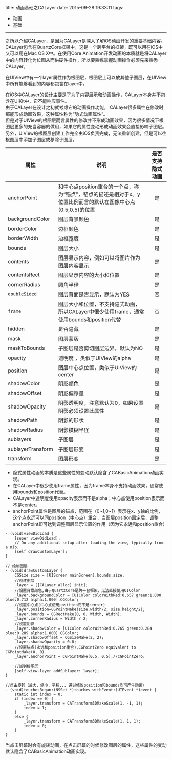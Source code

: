 title: 动画基础之CALayer
date: 2015-09-28 19:33:11
tags: 
- 动画 
- 基础
---
之所以介绍CALayer，是因为CALayer是深入了解iOS动画开发的重要基础内容。CALayer包含在QuartzCore框架中，这是一个跨平台的框架，既可以用在iOS中又可以用在Mac OS X中。在使用Core Animation开发动画的本质就是将CALayer中的内容转化为位图从而供硬件操作，所以要熟练掌握动画操作必须先来熟悉CALayer。<!-- more -->

在UIView中有一个layer属性作为根图层，根图层上可以放其他子图层，在UIView中所有能够看到的内容都包含在layer中。

在iOS中CALayer的设计主要是了为了内容展示和动画操作，CALayer本身并不包含在UIKit中，它不能响应事件。<br>	由于CALayer在设计之初就考虑它的动画操作功能，	CALayer很多属性在修改时都能形成动画效果，这种属性称为“隐式动画属性”。<br> 但是对于UIView的根图层而言属性的修改并不形成动画效果，因为很多情况下根图层更多的充当容器的做用，如果它的属性变动形成动画效果会直接影响子图层。另外，UIView的根图层创建工作完全由iOS负责完成，无法重新创建，但是可以往根图层中添加子图层或移除子图层。

属性	|说明	|是否支持隐式动画
----|-------|:-----------:
anchorPoint|和中心点position重合的一个点，称为“锚点”，锚点的描述是相对于x、y位置比例而言的默认在图像中心点(0.5,0.5)的位置|是
backgroundColor|	图层背景颜色|	是
borderColor	|边框颜色	|是
borderWidth	|边框宽度	|是
bounds	|图层大小	|是
contents|	图层显示内容，例如可以将图片作为图层内容显示	|是
contentsRect|	图层显示内容的大小和位置|是
cornerRadius|	圆角半径|	是
`doubleSided`|图层背面是否显示，默认为YES|	`否`
`frame`|	图层大小和位置，不支持隐式动画，所以CALayer中很少使用frame，通常使用bounds和position代替	|`否`
hidden|	是否隐藏|	是
mask|图层蒙版|	是
maskToBounds|	子图层是否剪切图层边界，默认为NO|	是
opacity|	透明度 ，类似于UIView的alpha	|是
position|	图层中心点位置，类似于UIView的center|	是
shadowColor|	阴影颜色|	是
shadowOffset|	阴影偏移量|	是
shadowOpacity|	阴影透明度，注意默认为0，如果设置阴影必须设置此属性|	是
shadowPath|	阴影的形状|	是
shadowRadius|	阴影模糊半径|	是
sublayers|	子图层|	是
sublayerTransform|	子图层形变|	是
transform|	图层形变|	是

* 隐式属性动画的本质是这些属性的变动默认隐含了CABasicAnimation动画实现。
* 在CALayer中很少使用frame属性，因为frame本身不支持动画效果，通常使用bounds和position代替。
* CALayer中透明度使用opacity表示而不是alpha；中心点使用position表示而不是center。
* anchorPoint属性是图层的锚点，范围在（0~1,0~1）表示在x、y轴的比例，这个点永远可以同position（中心点）重合，当图层position固定后，调整anchorPoint即可达到调整图层显示位置的作用（因为它永远和position重合）

``` obj-c
- (void)viewDidLoad {
    [super viewDidLoad];
    // Do any additional setup after loading the view, typically from a nib.
    [self drawCustomLayer];
}

// 绘制图层
- (void)drawCustomLayer {
    CGSize size = [UIScreen mainScreen].bounds.size;
    //创建图层
    _layer = [[CALayer alloc] init];
    //设置背景颜色,由于QuartzCore是跨平台框架，无法直接使用UIColor
    _layer.backgroundColor = [UIColor colorWithRed:0.657 green:1.000 blue:0.712 alpha:1.000].CGColor;
    //设置中心点(中心点使用position而不是center)
    _layer.position=CGPointMake(size.width/2, size.height/2);
    _layer.bounds = CGRectMake(0, 0, Width, Width);
    _layer.cornerRadius = Width / 2;
    //设置阴影
    _layer.shadowColor = [UIColor colorWithRed:0.765 green:0.284 blue:0.289 alpha:1.000].CGColor;
    _layer.shadowOffset = CGSizeMake(2, 2);
    _layer.shadowOpacity = 0.8;
    //设置锚点(永远和position重合),CGPointZero equivalent to CGPointMake(0, 0)
    _layer.anchorPoint = CGPointMake(0.5, 0.5);//CGPointZero;
    
    //加到根图层
    [self.view.layer addSublayer:_layer];
}

//点击旋转（放大，缩小，平移... 通过修改position和bounds均可产生动画）
- (void)touchesBegan:(NSSet *)touches withEvent:(UIEvent *)event {
    static int index = 0;
    if (index == 0) {
        _layer.transform = CATransform3DMakeScale(1, -1, 1);
        index = 1;
    }
    else {
        _layer.transform = CATransform3DMakeScale(1, 1, 1);
        index = 0;
    }
}
``` 
当点击屏幕时会有旋转动画，在点击屏幕的时候修改图层的属性，这些属性的变动默认隐含了CABasicAnimation动画实现。